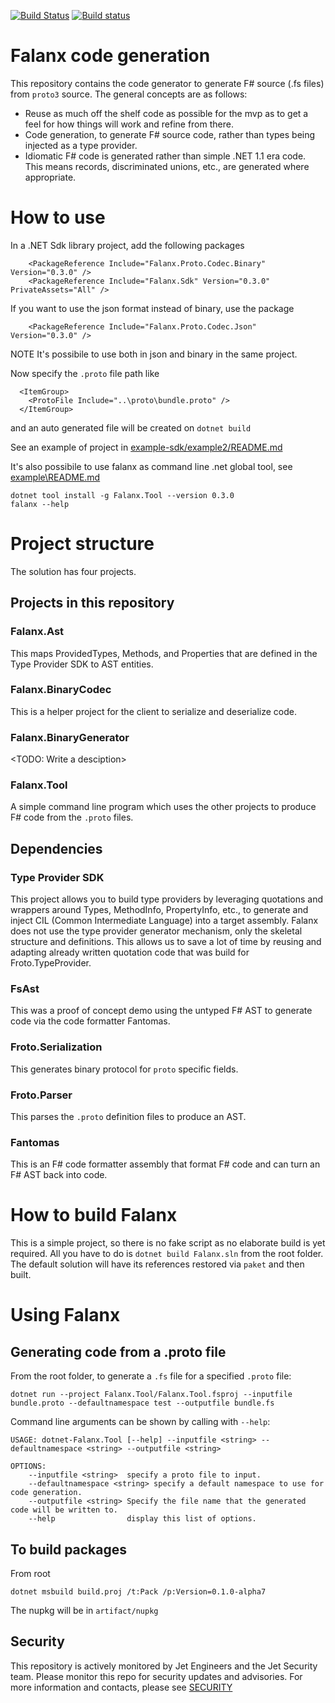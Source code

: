 [![Build Status](https://travis-ci.org/jet/falanx.svg?branch=master)](https://travis-ci.org/jet/falanx)
[![Build status](https://ci.appveyor.com/api/projects/status/rgnou677cvs890nt/branch/master?svg=true)](https://ci.appveyor.com/project/Jet/falanx/branch/master)

# Falanx code generation

This repository contains the code generator to generate F# source (.fs files) from `proto3` source.  The general concepts are as follows:

* Reuse as much off the shelf code as possible for the mvp as to get a feel for how things will work and refine from there.
* Code generation, to generate F# source code, rather than types being injected as a type provider.
* Idiomatic F# code is generated rather than simple .NET 1.1 era code. This means records, discriminated unions, etc., are generated where appropriate.

# How to use

In a .NET Sdk library project, add the following packages

```
    <PackageReference Include="Falanx.Proto.Codec.Binary" Version="0.3.0" />
    <PackageReference Include="Falanx.Sdk" Version="0.3.0" PrivateAssets="All" />
```

If you want to use the json format instead of binary, use the package

```
    <PackageReference Include="Falanx.Proto.Codec.Json" Version="0.3.0" />
```

NOTE It's possibile to use both in json and binary in the same project.

Now specify the `.proto` file path like

```
  <ItemGroup>
    <ProtoFile Include="..\proto\bundle.proto" />
  </ItemGroup>
```

and an auto generated file will be created on `dotnet build`

See an example of project in [example-sdk/example2/README.md](example-sdk/example2/README.md)

It's also possibile to use falanx as command line .net global tool, see [example\README.md](example/README.md)

```
dotnet tool install -g Falanx.Tool --version 0.3.0
falanx --help
```

# Project structure

The solution has four projects.

## Projects in this repository

### Falanx.Ast
This maps ProvidedTypes, Methods, and Properties that are defined in the Type Provider SDK to AST entities.

### Falanx.BinaryCodec
This is a helper project for the client to serialize and deserialize code.

### Falanx.BinaryGenerator
<TODO: Write a desciption>

### Falanx.Tool
A simple command line program which uses the other projects to produce F# code from the `.proto` files.

## Dependencies

### Type Provider SDK
This project allows you to build type providers by leveraging quotations and wrappers around Types, MethodInfo, PropertyInfo, etc., to generate and inject CIL (Common Intermediate Language) into a target assembly.  Falanx does not use the type provider generator mechanism, only the skeletal structure and definitions.  This allows us to save a lot of time by reusing and adapting already written quotation code that was build for Froto.TypeProvider.

### FsAst
This was a proof of concept demo using the untyped F# AST to generate code via the code formatter Fantomas.

### Froto.Serialization
This generates binary protocol for `proto` specific fields.

### Froto.Parser
This parses the `.proto` definition files to produce an AST.

### Fantomas
This is an F# code formatter assembly that format F# code and can turn an F# AST back into code.


# How to build Falanx

This is a simple project, so there is no fake script as no elaborate build is yet required. All you have to do is `dotnet build Falanx.sln` from the root folder. The default solution will have its references restored via `paket` and then built.

# Using Falanx

## Generating code from a .proto file

From the root folder, to generate a `.fs` file for a specified `.proto` file:

```
dotnet run --project Falanx.Tool/Falanx.Tool.fsproj --inputfile bundle.proto --defaultnamespace test --outputfile bundle.fs
```

Command line arguments can be shown by calling with  `--help`:

```
USAGE: dotnet-Falanx.Tool [--help] --inputfile <string> --defaultnamespace <string> --outputfile <string>

OPTIONS:
    --inputfile <string>  specify a proto file to input.
    --defaultnamespace <string> specify a default namespace to use for code generation.
    --outputfile <string> Specify the file name that the generated code will be written to.
    --help                display this list of options.
```


## To build packages

From root

```
dotnet msbuild build.proj /t:Pack /p:Version=0.1.0-alpha7
```

The nupkg will be in `artifact/nupkg`  

## Security
This repository is actively monitored by Jet Engineers and the Jet Security team. Please monitor this repo for security updates and advisories. For more information and contacts, please see [SECURITY](security.md)



